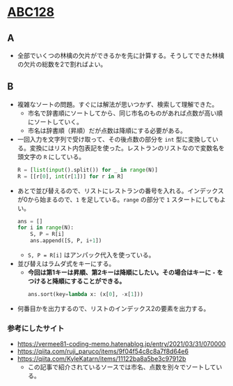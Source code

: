 # [ABC128](https://atcoder.jp/contests/abc128)
## A
* 全部でいくつの林檎の欠片ができるかを先に計算する。そうしてできた林檎の欠片の総数を2で割ればよい。

## B
* 複雑なソートの問題。すぐには解法が思いつかず、検索して理解できた。
  * 市名で辞書順にソートしてから、同じ市名のものがあれば点数が高い順にソートしていく。
  * 市名は辞書順（昇順）だが点数は降順にする必要がある。
* 一回入力を文字列で受け取って、その後点数の部分を `int` 型に変換している。変換にはリスト内包表記を使った。レストランのリストなので変数名を頭文字の `R` にしている。
    ```python
    R = [list(input().split()) for _ in range(N)]
    R = [[r[0], int(r[1])] for r in R]
    ```
* あとで並び替えるので、リストにレストランの番号を入れる。インデックスが0から始まるので、`1` を足している。`range` の部分で `1` スタートにしてもよい。
    ```python
    ans = []
    for i in range(N):
        S, P = R[i]
        ans.append([S, P, i+1])
    ```
    * `S, P = R[i]` はアンパック代入を使っている。
* 並び替えはラムダ式をキーにする。
  * **今回は第1キーは昇順、第2キーは降順にしたい。その場合はキーに `-` をつけると降順にすることができる。**
    ```python
    ans.sort(key=lambda x: (x[0], -x[1]))
    ```
* 何番目かを出力するので、リストのインデックス2の要素を出力する。

### 参考にしたサイト
* https://vermee81-coding-memo.hatenablog.jp/entry/2021/03/31/070000
* https://qiita.com/ruji_paruco/items/9f04f54c8c8a7f8d64e6
* https://qiita.com/KyleKatarn/items/11122ba8a5be3c97912b
  * この記事で紹介されているソースでは市名、点数を別々でソートしている。
